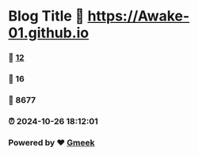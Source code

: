 # Blog Title :link: https://Awake-01.github.io 
### :page_facing_up: [12](https://Awake-01.github.io/tag.html) 
### :speech_balloon: 16 
### :hibiscus: 8677 
### :alarm_clock: 2024-10-26 18:12:01 
### Powered by :heart: [Gmeek](https://github.com/Meekdai/Gmeek)
